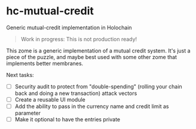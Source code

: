 # hc-mutual-credit
Generic mutual-credit implementation in Holochain

> Work in progress: This is not production ready!

This zome is a generic implementation of a mutual credit system. It's just a piece of the puzzle, and maybe best used with some other zome that implements better membranes.

Next tasks:

* [ ] Security audit to protect from "double-spending" (rolling your chain back and doing a new transaction) attack vectors
* [ ] Create a reusable UI module
* [ ] Add the ability to pass in the currency name and credit limit as parameter
* [ ] Make it optional to have the entries private
